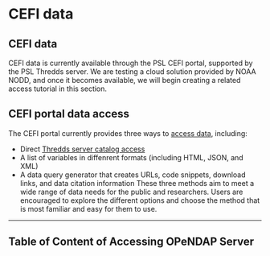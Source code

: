 CEFI data
===

## CEFI data 
CEFI data is currently available through the PSL CEFI portal, supported by the PSL Thredds server. We are testing a cloud solution provided by NOAA NODD, and once it becomes available, we will begin creating a related access tutorial in this section. 

## CEFI portal data access
The CEFI portal currently provides three ways to [access data](https://psl.noaa.gov/cefi_portal/#data_access), including:
- Direct [Thredds server catalog access](https://psl.noaa.gov/thredds/catalog/Projects/CEFI/regional_mom6/catalog.html)
- A list of variables in diffenrent formats (including HTML, JSON, and XML) 
- A data query generator that creates URLs, code snippets, download links, and data citation information
These three methods aim to meet a wide range of data needs for the public and researchers. Users are encouraged to explore the different options and choose the method that is most familiar and easy for them to use. 


---

##  Table of Content of Accessing OPeNDAP Server
```{tableofcontents}
```
